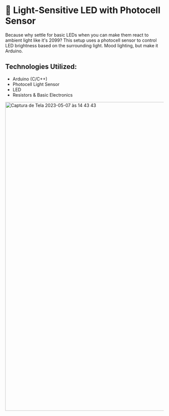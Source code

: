 # 🔹 Light-Sensitive LED with Photocell Sensor

Because why settle for basic LEDs when you can make them react to ambient light like it's 2099? This setup uses a photocell sensor to control LED brightness based on the surrounding light. Mood lighting, but make it Arduino.

## Technologies Utilized:

- Arduino (C/C++)
- Photocell Light Sensor
- LED
- Resistors & Basic Electronics

<img width="982" alt="Captura de Tela 2023-05-07 às 14 43 43" src="https://user-images.githubusercontent.com/132023142/236693959-f3a387a8-92ca-486f-a019-c57c18703f92.png">
